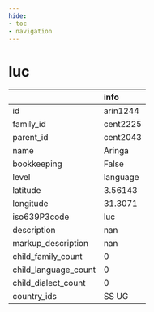 ```yaml
---
hide:
- toc
- navigation
---
```

# luc
|                      | info     |
|:---------------------|:---------|
| id                   | arin1244 |
| family_id            | cent2225 |
| parent_id            | cent2043 |
| name                 | Aringa   |
| bookkeeping          | False    |
| level                | language |
| latitude             | 3.56143  |
| longitude            | 31.3071  |
| iso639P3code         | luc      |
| description          | nan      |
| markup_description   | nan      |
| child_family_count   | 0        |
| child_language_count | 0        |
| child_dialect_count  | 0        |
| country_ids          | SS UG    |